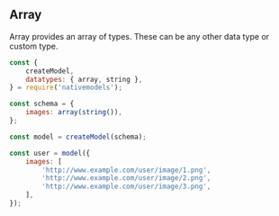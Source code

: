## Array

Array provides an array of types. These can be any other data type or custom type.

```js
const {
	createModel,
	datatypes: { array, string },
} = require('nativemodels');

const schema = {
	images: array(string()),
};

const model = createModel(schema);

const user = model({
	images: [
		'http://www.example.com/user/image/1.png',
		'http://www.example.com/user/image/2.png',
		'http://www.example.com/user/image/3.png',
	],
});
```
